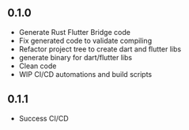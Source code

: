 ## 0.1.0

- Generate Rust Flutter Bridge code
- Fix generated code to validate compiling
- Refactor project tree to create dart and flutter libs
- generate binary for dart/flutter libs
- Clean code
- WIP CI/CD automations and build scripts

## 0.1.1

- Success CI/CD
